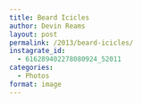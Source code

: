 ```yaml
---
title: Beard Icicles
author: Devin Reams
layout: post
permalink: /2013/beard-icicles/
instagrate_id:
  - 616289402278080924_52011
categories:
  - Photos
format: image
---
```

<!-- This post is created by Instagrate to WordPress, a WordPress Plugin by polevaultweb.com - http://www.polevaultweb.com/plugins/instagrate-to-wordpress/ -->